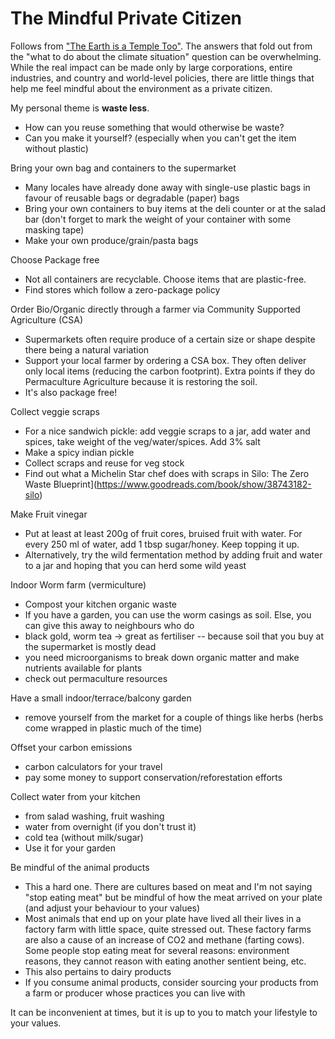 # The Mindful Private Citizen

Follows from ["The Earth is a Temple Too"](./earth-is-a-temple-too.md). The answers that fold out from the "what to do about the climate situation" question can be overwhelming. While the real impact can be made only by large corporations, entire industries, and country and world-level policies, there are little things that help me feel mindful about the environment as a private citizen.

My personal theme is  **waste less**.

* How can you reuse something that would otherwise be waste?
* Can you make it yourself? (especially when you can't get the item without plastic)



Bring your own bag and containers to the supermarket

* Many locales have already done away with single-use plastic bags in favour of reusable bags or degradable (paper) bags
* Bring your own containers to buy items at the deli counter or at the salad bar (don't forget to mark the weight of your container with some masking tape)
* Make your own produce/grain/pasta bags

Choose Package free

* Not all containers are recyclable. Choose items that are plastic-free.
* Find stores which follow a zero-package policy

Order Bio/Organic directly through a farmer via Community Supported Agriculture (CSA)

* Supermarkets often require produce of a certain size or shape despite there being a natural variation 
* Support your local farmer by ordering a CSA box. They often deliver only local items (reducing the carbon footprint). Extra points if they do Permaculture Agriculture because it is restoring the soil.
* It's also package free!

Collect veggie scraps

* For a nice sandwich pickle: add veggie scraps to a jar, add water and spices, take weight of the veg/water/spices. Add 3% salt
* Make a spicy indian pickle
* Collect scraps and reuse for veg stock
* Find out what a Michelin Star chef does with scraps in Silo: The Zero Waste Blueprint](https://www.goodreads.com/book/show/38743182-silo)

Make Fruit vinegar

- Put at least at least 200g of fruit cores, bruised fruit with water. For every 250 ml of water, add 1 tbsp sugar/honey. Keep topping it up.
- Alternatively, try the wild fermentation method by adding fruit and water to a jar and hoping that you can herd some wild yeast

Indoor Worm farm (vermiculture)

- Compost your kitchen organic waste
- If you have a garden, you can use the worm casings as soil. Else, you can give this away to neighbours who do
- black gold, worm tea -> great as fertiliser -- because soil that you buy at the supermarket is mostly dead
- you  need microorganisms to break down organic matter and make nutrients available for plants
- check out permaculture resources

Have a small indoor/terrace/balcony garden

* remove yourself from the market for a couple of things like herbs (herbs come wrapped in plastic much of the time)

Offset your carbon emissions

* carbon calculators for your travel
* pay some money to support conservation/reforestation efforts

Collect water from your kitchen

* from salad washing, fruit washing
* water from overnight (if you don't trust it)
* cold tea (without milk/sugar)
* Use it for your garden

Be mindful of the animal products

* This a hard one. There are cultures based on meat and I'm not saying "stop eating meat" but be mindful of how the meat arrived on your plate (and adjust your behaviour to your values)
* Most animals that end up on your plate have lived all their lives in a factory farm with little space, quite stressed out. These factory farms are also a cause of an increase of CO2 and methane (farting cows). Some people stop eating meat for several reasons: environment reasons, they cannot reason with eating another sentient being, etc.
* This also pertains to dairy products
* If you consume animal products, consider sourcing your products from a farm or producer whose practices you can live with



It can be inconvenient at times, but it is up to you to match your lifestyle to your values.
